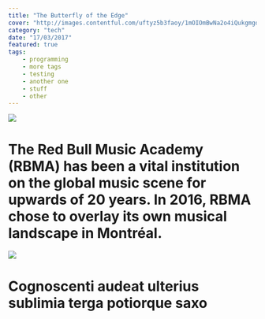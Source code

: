 ```yaml
---
title: "The Butterfly of the Edge"
cover: "http://images.contentful.com/uftyz5b3faoy/1mOIOmBwNa2o4iQukgmgoA/75202a71efece6a6762fc2b4439fe95b/BaillatSite_HeroImage_Template2.jpg"
category: "tech"
date: "17/03/2017"
featured: true
tags:
    - programming
    - more tags
    - testing
    - another one
    - stuff
    - other
---
```


![](http://images.contentful.com/uftyz5b3faoy/7F0CbYiavmwG82e8gQEKes/e6ea293fee5caa10a451ad5ddde04663/b8341247361561.5880d9ca8db78.jpg?w=1600)

# The Red Bull Music Academy (RBMA) has been a vital institution on the global music scene for upwards of 20 years. In 2016, RBMA chose to overlay its own musical landscape in Montréal.

![](https://i.vimeocdn.com/video/595537386.webp?mw=2300&mh=1294&q=70)

# Cognoscenti audeat ulterius sublimia terga potiorque saxo
